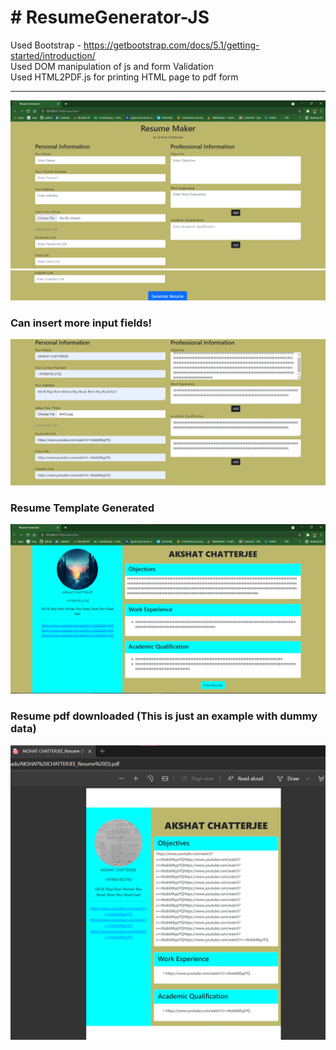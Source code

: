 <h1># ResumeGenerator-JS</h1>

Used Bootstrap - https://getbootstrap.com/docs/5.1/getting-started/introduction/ <br>
Used DOM manipulation of js and form Validation <br>
Used HTML2PDF.js for printing HTML page to pdf form <br> 
<hr>

<img src="image/op1.png"><br/>
<img src="image/op2.png"><br/>
<h3>Can insert more input fields!</h3>
<img src="image/op3.png"><br/>
<h3>Resume Template Generated</h3>
<img src="image/op4.png"><br/>
<h3>Resume pdf downloaded (This is just an example with dummy data)</h3>
<img src="image/op5.png"><br/>
